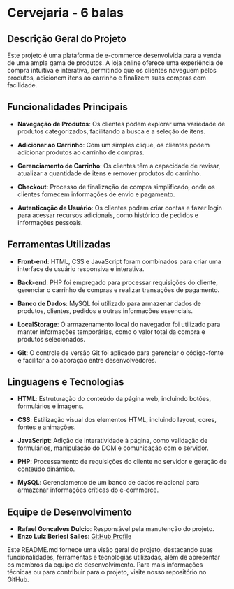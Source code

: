 # Cervejaria - 6 balas

## Descrição Geral do Projeto

Este projeto é uma plataforma de e-commerce desenvolvida para a venda de uma ampla gama de produtos. A loja online oferece uma experiência de compra intuitiva e interativa, permitindo que os clientes naveguem pelos produtos, adicionem itens ao carrinho e finalizem suas compras com facilidade.

## Funcionalidades Principais


- **Navegação de Produtos**: Os clientes podem explorar uma variedade de produtos categorizados, facilitando a busca e a seleção de itens.
- **Adicionar ao Carrinho**: Com um simples clique, os clientes podem adicionar produtos ao carrinho de compras.

- **Gerenciamento de Carrinho**: Os clientes têm a capacidade de revisar, atualizar a quantidade de itens e remover produtos do carrinho.
- **Checkout**: Processo de finalização de compra simplificado, onde os clientes fornecem informações de envio e pagamento.

- **Autenticação de Usuário**: Os clientes podem criar contas e fazer login para acessar recursos adicionais, como histórico de pedidos e informações pessoais.

## Ferramentas Utilizadas


- **Front-end**: HTML, CSS e JavaScript foram combinados para criar uma interface de usuário responsiva e interativa.
- **Back-end**: PHP foi empregado para processar requisições do cliente, gerenciar o carrinho de compras e realizar transações de pagamento.

- **Banco de Dados**: MySQL foi utilizado para armazenar dados de produtos, clientes, pedidos e outras informações essenciais.
- **LocalStorage**: O armazenamento local do navegador foi utilizado para manter informações temporárias, como o valor total da compra e produtos selecionados.

- **Git**: O controle de versão Git foi aplicado para gerenciar o código-fonte e facilitar a colaboração entre desenvolvedores.

## Linguagens e Tecnologias


- **HTML**: Estruturação do conteúdo da página web, incluindo botões, formulários e imagens.
- **CSS**: Estilização visual dos elementos HTML, incluindo layout, cores, fontes e animações.

- **JavaScript**: Adição de interatividade à página, como validação de formulários, manipulação do DOM e comunicação com o servidor.
- **PHP**: Processamento de requisições do cliente no servidor e geração de conteúdo dinâmico.

- **MySQL**: Gerenciamento de um banco de dados relacional para armazenar informações críticas do e-commerce.

## Equipe de Desenvolvimento


- **Rafael Gonçalves Dulcio**: Responsável pela manutenção do projeto.
- **Enzo Luiz Berlesi Salles**: [GitHub Profile](https://github.com/EnzoBerlesi)

Este README.md fornece uma visão geral do projeto, destacando suas funcionalidades, ferramentas e tecnologias utilizadas, além de apresentar os membros da equipe de desenvolvimento. Para mais informações técnicas ou para contribuir para o projeto, visite nosso repositório no GitHub.
